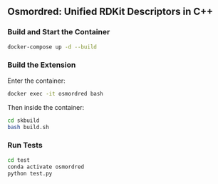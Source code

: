 ## **Osmordred**: Unified RDKit Descriptors in C++

### Build and Start the Container

```bash
docker-compose up -d --build
```

### Build the Extension

Enter the container:

```bash
docker exec -it osmordred bash
```

Then inside the container:

```bash
cd skbuild
bash build.sh
```

### Run Tests

```bash
cd test
conda activate osmordred
python test.py
```
